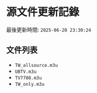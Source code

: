 # 源文件更新記錄

最後更新時間: `2025-06-20 23:30:24`

## 文件列表
- `TW_allsource.m3u`
- `UBTV.m3u`
- `TV7708.m3u`
- `TW_only.m3u`
